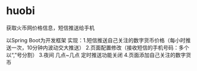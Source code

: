 # huobi
获取火币网价格信息，短信推送给手机

以Spring Boot为开发框架
实现：1.短信推送自己关注的数字货币价格（每小时推送一次，10分钟内波动交大推送）
     2.页面配置修改（接收短信的手机号码：多个以“,”号分割）
     3.夜间 几点~几点 定时推送功能关闭
     4.页面添加自己关注的数字货币
